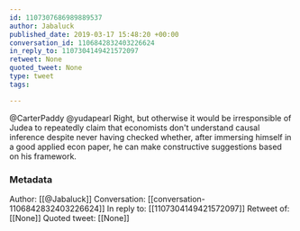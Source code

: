 ```yaml
---
id: 1107307686989889537
author: Jabaluck
published_date: 2019-03-17 15:48:20 +00:00
conversation_id: 1106842832403226624
in_reply_to: 1107304149421572097
retweet: None
quoted_tweet: None
type: tweet
tags:

---
```


@CarterPaddy @yudapearl Right, but otherwise it would be irresponsible of Judea to repeatedly claim that economists don't understand causal inference despite never having checked whether, after immersing himself in a good applied econ paper, he can make constructive suggestions based on his framework.

### Metadata

Author: [[@Jabaluck]]
Conversation: [[conversation-1106842832403226624]]
In reply to: [[1107304149421572097]]
Retweet of: [[None]]
Quoted tweet: [[None]]
